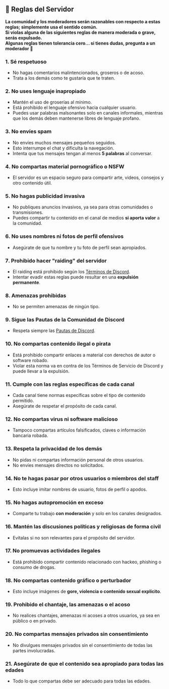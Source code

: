 ## 📜 Reglas del Servidor

**La comunidad y los moderadores serán razonables con respecto a estas reglas; simplemente usa el sentido común.**  
**Si violas alguna de las siguientes reglas de manera moderada o grave, serás expulsado.**  
**Algunas reglas tienen tolerancia cero... si tienes dudas, pregunta a un moderador 🙂**

### 1. Sé respetuoso  
- No hagas comentarios malintencionados, groseros o de acoso.  
- Trata a los demás como te gustaría que te traten.

### 2. No uses lenguaje inapropiado  
- Mantén el uso de groserías al mínimo.  
- Está prohibido el lenguaje ofensivo hacia cualquier usuario.  
- Puedes usar palabras malsonantes solo en canales informales, mientras que los demás deben mantenerse libres de lenguaje profano.

### 3️. No envíes spam  
- No envíes muchos mensajes pequeños seguidos.  
- Esto interrumpe el chat y dificulta la navegación.  
- Intenta que tus mensajes tengan al menos **5 palabras** al conversar.

### 4️. No compartas material pornográfico o NSFW  
- El servidor es un espacio seguro para compartir arte, videos, consejos y otro contenido útil.

### 5️. No hagas publicidad invasiva  
- No publiques anuncios invasivos, ya sea para otras comunidades o transmisiones.  
- Puedes compartir tu contenido en el canal de medios **si aporta valor** a la comunidad.

### 6️. No uses nombres ni fotos de perfil ofensivos  
- Asegúrate de que tu nombre y tu foto de perfil sean apropiados.

### 7️. Prohibido hacer "raiding" del servidor  
- El raiding está prohibido según los [Términos de Discord](https://discord.com/terms).  
- Intentar evadir estas reglas puede resultar en una **expulsión permanente**.

### 8️. Amenazas prohibidas  
- No se permiten amenazas de ningún tipo.

### 9️. Sigue las Pautas de la Comunidad de Discord  
- Respeta siempre las [Pautas de Discord](https://discord.com/guidelines).

### 10. No compartas contenido ilegal o pirata  
- Está prohibido compartir enlaces a material con derechos de autor o software robado.  
- Violar esta norma va en contra de los Términos de Servicio de Discord y puede llevar a la expulsión.

### 1️1. Cumple con las reglas específicas de cada canal  
- Cada canal tiene normas específicas sobre el tipo de contenido permitido.  
- Asegúrate de respetar el propósito de cada canal.

### 1️2. No compartas virus ni software malicioso  
- Tampoco compartas artículos falsificados, claves o información bancaria robada.

### 1️3. Respeta la privacidad de los demás  
- No pidas ni compartas información personal de otros usuarios.  
- No envíes mensajes directos no solicitados.

### 1️4. No te hagas pasar por otros usuarios o miembros del staff  
- Esto incluye imitar nombres de usuario, fotos de perfil o apodos.

### 1️5. No hagas autopromoción en exceso  
- Comparte tu trabajo **con moderación** y solo en los canales designados.

### 1️6. Mantén las discusiones políticas y religiosas de forma civil  
- Evítalas si no son relevantes para el propósito del servidor.

### 1️7. No promuevas actividades ilegales  
- Está prohibido compartir contenido relacionado con hackeo, phishing o consumo de drogas.

### 1️8. No compartas contenido gráfico o perturbador  
- Esto incluye imágenes de **gore, violencia o contenido sexual explícito**.

### 1️9. Prohibido el chantaje, las amenazas o el acoso  
- No realices chantajes, amenazas ni acoses a otros usuarios, ya sea en público o en privado.

### 2️0. No compartas mensajes privados sin consentimiento  
- No divulgues mensajes privados sin el consentimiento de todas las partes involucradas.

### 2️1. Asegúrate de que el contenido sea apropiado para todas las edades  
- Todo lo que compartas debe ser adecuado para todas las edades.
